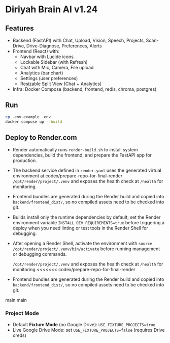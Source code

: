 # Diriyah Brain AI v1.24

## Features
- Backend (FastAPI) with Chat, Upload, Vision, Speech, Projects, Scan-Drive, Drive-Diagnose, Preferences, Alerts
- Frontend (React) with:
  - Navbar with Lucide icons
  - Lockable Sidebar (with Refresh)
  - Chat with Mic, Camera, File upload
  - Analytics (bar chart)
  - Settings (user preferences)
  - Resizable Split View (Chat + Analytics)
- Infra: Docker Compose (backend, frontend, redis, chroma, postgres)

## Run
```bash
cp .env.example .env
docker compose up --build
```

## Deploy to Render.com
- Render automatically runs `render-build.sh` to install system dependencies, build the
  frontend, and prepare the FastAPI app for production.
- The backend service defined in `render.yaml` uses the generated virtual environment at
 codex/prepare-repo-for-final-render
  `/opt/render/project/.venv` and exposes the health check at `/health` for monitoring.
- Frontend bundles are generated during the Render build and copied into
  `backend/frontend_dist/`, so no compiled assets need to be checked into git.
- Builds install only the runtime dependencies by default; set the Render environment
  variable `INSTALL_DEV_REQUIREMENTS=true` before triggering a deploy when you need
  linting or test tools in the Render Shell for debugging.
- After opening a Render Shell, activate the environment with
  `source /opt/render/project/.venv/bin/activate` before running management or
  debugging commands.

  `/opt/render/project/.venv` and exposes the health check at `/health` for monitoring.<<<<<<< codex/prepare-repo-for-final-render
- Frontend bundles are generated during the Render build and copied into
  `backend/frontend_dist/`, so no compiled assets need to be checked into git.

 main main

### Project Mode
- Default **Fixture Mode** (no Google Drive): `USE_FIXTURE_PROJECTS=true`
- Live Google Drive Mode: set `USE_FIXTURE_PROJECTS=false` (requires Drive creds)
